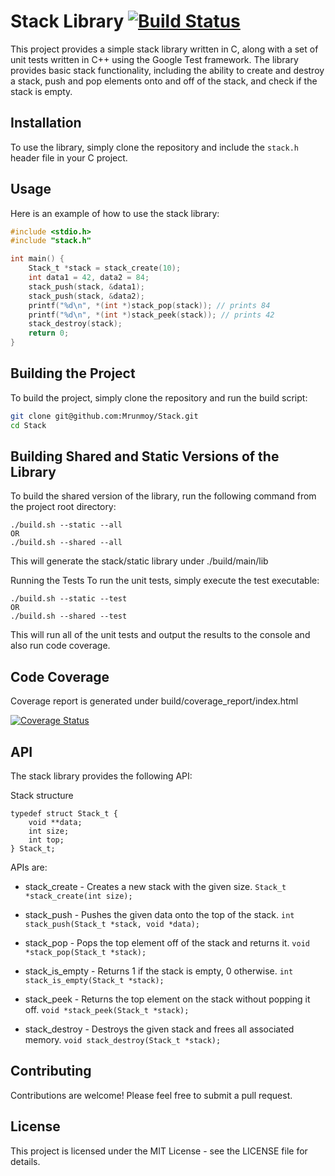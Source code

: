 # Stack Library [![Build Status](https://travis-ci.com/your_username/stack-library.svg?branch=main)](https://travis-ci.com/your_username/stack-library)

This project provides a simple stack library written in C, along with a set of unit tests written in C++ using the Google Test framework. The library provides basic stack functionality, including the ability to create and destroy a stack, push and pop elements onto and off of the stack, and check if the stack is empty.

## Installation

To use the library, simply clone the repository and include the `stack.h` header file in your C project.

## Usage

Here is an example of how to use the stack library:

```c
#include <stdio.h>
#include "stack.h"

int main() {
    Stack_t *stack = stack_create(10);
    int data1 = 42, data2 = 84;
    stack_push(stack, &data1);
    stack_push(stack, &data2);
    printf("%d\n", *(int *)stack_pop(stack)); // prints 84
    printf("%d\n", *(int *)stack_peek(stack)); // prints 42
    stack_destroy(stack);
    return 0;
}
```

## Building the Project

To build the project, simply clone the repository and run the build script:

```sh
git clone git@github.com:Mrunmoy/Stack.git
cd Stack
```

## Building Shared and Static Versions of the Library
To build the shared version of the library, run the following command from the project root directory:
```
./build.sh --static --all
OR
./build.sh --shared --all
```
This will generate the stack/static library under ./build/main/lib


Running the Tests
To run the unit tests, simply execute the test executable:
```
./build.sh --static --test
OR
./build.sh --shared --test
```
This will run all of the unit tests and output the results to the console and also run code coverage.

## Code Coverage
Coverage report is generated under build/coverage_report/index.html

[![Coverage Status](./coverage-badge.svg)](./coverage-report/index.html)

## API
The stack library provides the following API:

Stack structure
```
typedef struct Stack_t {
    void **data;
    int size;
    int top;
} Stack_t;
```

APIs are:

- stack_create - Creates a new stack with the given size.
```Stack_t *stack_create(int size);```

- stack_push - Pushes the given data onto the top of the stack.
```int stack_push(Stack_t *stack, void *data);```

- stack_pop - Pops the top element off of the stack and returns it.
```void *stack_pop(Stack_t *stack);```

- stack_is_empty - Returns 1 if the stack is empty, 0 otherwise.
```int stack_is_empty(Stack_t *stack);```

- stack_peek - Returns the top element on the stack without popping it off.
```void *stack_peek(Stack_t *stack);```

- stack_destroy - Destroys the given stack and frees all associated memory.
```void stack_destroy(Stack_t *stack);```

## Contributing
Contributions are welcome! Please feel free to submit a pull request.

## License
This project is licensed under the MIT License - see the LICENSE file for details.
